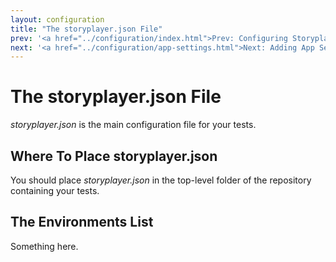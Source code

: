 ```yaml
---
layout: configuration
title: "The storyplayer.json File"
prev: '<a href="../configuration/index.html">Prev: Configuring Storyplayer</a>'
next: '<a href="../configuration/app-settings.html">Next: Adding App Settings To Your Config File</a>'
---
```


# The storyplayer.json File

_storyplayer.json_ is the main configuration file for your tests.

## Where To Place storyplayer.json

You should place _storyplayer.json_ in the top-level folder of the repository containing your tests.

## The Environments List

Something here.